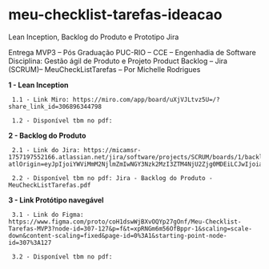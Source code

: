 # meu-checklist-tarefas-ideacao
Lean Inception, Backlog do Produto e Prototipo Jira

Entrega MVP3 – Pós Graduação PUC-RIO – CCE – Engenhadia de Software
Disciplina: Gestão ágil de Produto e Projeto
Product Backlog – Jira (SCRUM)– MeuCheckListTarefas – Por Michelle Rodrigues

**1 - Lean Inception**

     1.1 - Link Miro: https://miro.com/app/board/uXjVJLtvz5U=/?share_link_id=306896344798

     1.2 - Disponível tbm no pdf: 

**2 - Backlog do Produto**

     2.1 - Link do Jira: https://micamsr-1757197552166.atlassian.net/jira/software/projects/SCRUM/boards/1/backlog?atlOrigin=eyJpIjoiYWViMmM2NjlmZmIwNGY3Nzk2MzI3ZTM4NjU2Zjg0MDEiLCJwIjoiaiJ9

     2.2 - Disponível tbm no pdf: Jira - Backlog do Produto - MeuCheckListTarefas.pdf

**3 - Link Protótipo navegável**

     3.1 - Link do Figma: https://www.figma.com/proto/coH1dswWjBXvOQYp27gOnf/Meu-Checklist-Tarefas-MVP3?node-id=307-127&p=f&t=xpRNGm6m56OfBppr-1&scaling=scale-down&content-scaling=fixed&page-id=0%3A1&starting-point-node-id=307%3A127
     
     3.2 - Disponível tbm no pdf: 


